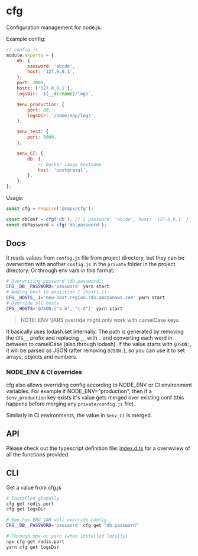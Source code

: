 # cfg

Configuration management for node.js.

Example config:

```js
// config.js
module.exports = {
    db: {
        password: 'abcde',
        host: '127.0.0.1',
    },
    port: 3000,
    hosts: ['127.0.0.1'],
    logsDir: `${__dirname}/logs`,

    $env_production: {
        port: 80,
        logsDir: '/home/app/logs',
    },

    $env_test: {
        port: 5000,
    },

    $env_CI: {
        db: {
            // Docker image hostname
            host: 'postgresql',
        },
    },
};
```

Usage:

```js
const cfg = require('@smpx/cfg');

const dbConf = cfg('db'); // { password: 'abcde', host: '127.0.0.1' }
const dbPassword = cfg('db.password');

```

## Docs

It reads values from `config.js` file from project directory, but they can be overwritten with another `config.js` in the `private` folder in the project directory. Or through env vars in this format:

```sh
# Overwriting password (db.password):
CFG__DB__PASSWORD='password' yarn start
# Adding host to posiition 1 (hosts.1):
CFG__HOSTS__1='new-host.region.rds.amazonaws.com' yarn start
# Override all hosts
CFG__HOSTS='@JSON:["a.b", "c.d"]' yarn start
```

> NOTE: ENV VARS override might only work with camelCase keys

It basically uses lodash.set internally. The path is generated by removing the `CFG__` prefix and replacing `__` with `.` and converting each word in between to camelCase (also through lodash). If the value starts with `@JSON:`, it will be parsed as JSON (after removing `@JSON:`), so you can use it to set arrays, objects and numbers.

### NODE_ENV & CI overrides

cfg also allows overriding config according to NODE_ENV or CI environment variables. For example if NODE_ENV="production", then if a `$env_production` key exists it's value gets merged over existing conf (this happens before merging any `private/config.js` file).

Similarly in CI environments, the value in `$env_CI` is merged.

## API

Please check out the typescript definition file: [index.d.ts](./index.d.ts) for a overwview of all the functions provided.

## CLI

Get a value from cfg.js

```sh
# Installed globally
cfg get redis.port
cfg get logsDir

# See how ENV_VAR will override config
CFG__DB__PASSWORD='password' cfg get "db.password"

# Through npx or yarn (when installed locally)
npx cfg get redis.port
yarn cfg get logsDir

```
